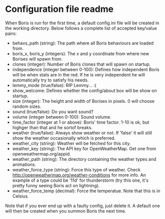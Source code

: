 # Configuration file readme
When Boris is run for the first time, a default config.ini file will be created in the working directory. Below follows a complete list of accepted key/value pairs:
* behavs_path (string): The path where all Boris behaviours are loaded from.
* boris_x, boris_y (integers): The x and y coordinate from where new Borises will spawn from.
* clones (integer): Number of Boris clones that will spawn on startup.
* independence (integer between 0-100): Defines how independent Boris will be when stats are in the red. If he is very independent he will automatically try to satisfy his needs.
* lemmy_mode (true/false): RIP Lemmy... :(
* show_welcome: Defines whether the config/about box will be show on startup.
* size (integer): The height and width of Borises in pixels. 0 will choose random sizes.
* sound (true/false): Do you want sound?
* volume (integer between 0-100): Sound volume.
* time_factor (integer at 1 or above): Boris' time factor. 1-10 is ok, but highger than that and he sortof breaks.
* weather (true/false): Always show weather or not. If 'false' it will still show the weather occasionally which is preferred.
* weather_city (string): Weather will be fetched for this city.
* weather_key (string): The API key for OpenWeatherMap. Get one from openweathermap.org/appid.
* weather_path (string): The directory containing the weather types and animations.
* weather_force_type (string): Force this type of weather. Check http://openweathermap.org/weather-conditions for more info. An example of a type could be '11d' for thunderstorm (try this one, it's pretty funny seeing Boris act on lightning).
* weather_force_temp (decimal): Force the temperatue. Note that this is in Celsius.

Note that if you ever end up with a faulty config, just delete it. A default one will then be created when you summon Boris the next time.